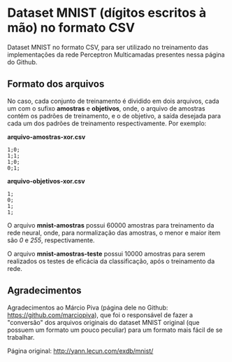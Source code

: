 # Dataset MNIST (dígitos escritos à mão) no formato CSV

Dataset MNIST no formato CSV, para ser utilizado no treinamento das
implementações da rede Perceptron Multicamadas presentes nessa página
do Github.

## Formato dos arquivos

No caso, cada conjunto de treinamento é dividido em dois arquivos,
cada um com o sufixo __amostras__ e __objetivos__, onde, o arquivo de
amostras contém os padrões de treinamento, e o de objetivo, a saída
desejada para cada um dos padrões de treinamento respectivamente. Por
exemplo:

__arquivo-amostras-xor.csv__
```csv
1;0;
1;1;
1;0;
0;1;
```

__arquivo-objetivos-xor.csv__
```csv
1;
0;
1;
1;
```

O arquivo __mnist-amostras__ possui 60000 amostras para treinamento da
rede neural, onde, para normalização das amostras, o menor e maior
item são _0_ e _255_, respectivamente.

O arquivo __mnist-amostras-teste__ possui 10000 amostras para serem
realizados os testes de eficácia da classificação, após o treinamento
da rede.

## Agradecimentos

Agradecimentos ao Márcio Piva (página dele no Github:
<https://github.com/marciopiva>), que foi o responsável de fazer a
"conversão" dos arquivos originais do dataset MNIST original (que
possuem um formato um pouco peculiar) para um formato mais fácil de se
trabalhar.

Página original: <http://yann.lecun.com/exdb/mnist/>

